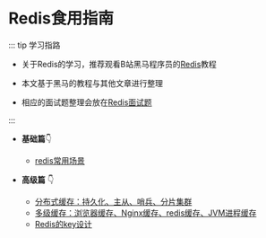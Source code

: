 # Redis食用指南

::: tip 学习指路

- 关于Redis的学习，推荐观看B站黑马程序员的[Redis](#https://www.bilibili.com/video/BV1cr4y1671t/?spm_id_from=333.337.search-card.all.click)教程

- 本文基于黑马的教程与其他文章进行整理

- 相应的面试题整理会放在[Redis面试题](/interview/redis.md)

:::




- **基础篇**:point_down:
    - [redis常用场景](/advance/redis/use/use.md)
    
- **高级篇** :point_down:
    - [分布式缓存：持久化、主从、哨兵、分片集群](/advance/redis/senior/distributed_cache.md)
    - [多级缓存：浏览器缓存、Nginx缓存、redis缓存、JVM进程缓存](/advance/redis/senior/multi_level_cache.md)
    - [Redis的key设计](/advance/redis/senior/key_design.md)
